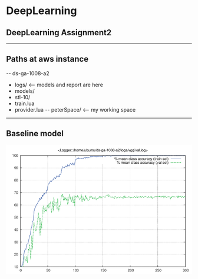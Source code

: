 # DeepLearning
## DeepLearning Assignment2
---
## Paths at aws instance
-- ds-ga-1008-a2
  * logs/ <-- models and report are here
  * models/
  * stl-10/
  * train.lua
  * provider.lua
-- peterSpace/ <-- my working space

---
## Baseline model
![alt text](./fig/val.png)

